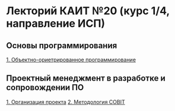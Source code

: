 # Лекторий КАИТ №20 (курс 1/4, направление ИСП)

## Основы программирования
[1. Объектно-ориетрированное программирование](object-oriented_programming.md)

## Проектный менеджмент в разработке и сопровождении ПО
[1. Организация проекта](project_management/projectorganization.md)
[2. Методология COBIT](project_management/cobit.md)